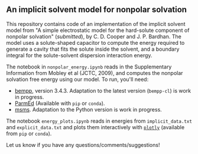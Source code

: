 ## An implicit solvent model for nonpolar solvation

This repository contains code of an implementation of the implicit solvent model from "A simple electrostatic model for the hard-solute component of nonpolar solvation" (*submitted*), by C. D. Cooper and J. P. Bardhan.
The model uses a solute-shaped capacitor to compute the energy required to generate a cavity that fits the solute inside the solvent, and a boundary integral for the solute-solvent dispersion interaction energy.

The notebook in `nonpolar_energy.ipynb` reads in the Supplementary Information from Mobley et al (JCTC, 2009), and computes the nonpolar solvation free energy using our model. To run, you'll need:
 * [bempp](https://bempp.com/), version 3.4.3. Adaptation to the latest version (`bempp-cl`) is work in progress.
 * [ParmEd](https://parmed.github.io/ParmEd/html/index.html) (Available with `pip` or `conda`).
 * [msms](https://mgl.scripps.edu/people/sanner/html/msms_home.html). Adaptation to the Python version is work in progress.
 
The notebook `energy_plots.ipynb` reads in energies from `implicit_data.txt` and `explicit_data.txt` and plots them interactively with [`plotly`](https://plot.ly/) (available from `pip` or `conda`).
 
Let us know if you have any questions/comments/suggestions!
